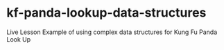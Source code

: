 # kf-panda-lookup-data-structures
Live Lesson Example of using complex data structures for Kung Fu Panda Look Up
